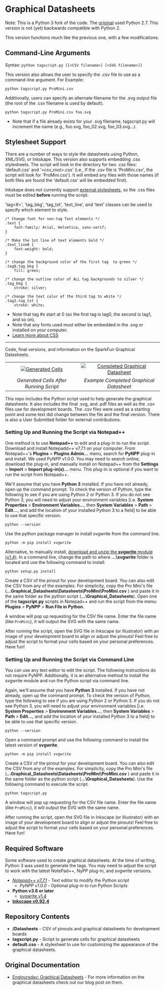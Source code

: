 Graphical Datasheets
========================================
Note: This is a Python 3 fork of the code. The
[original](https://github.com/sparkfun/Graphical_Datasheets) used Python 2.7.
This version is not (yet) backwards compatible with Python 2.

This version functions much like the previous one, with a few modifications:

Command-Line Arguments
----------------------

Syntax: `python tagscript.py [[<CSV filename>] [<SVG filename>]]`

This version also allows the user to specify the .csv file to use as a
command-line argument. For Example:

    python tagscript.py ProMini.csv

Additionally, users can specify an alternate filename for the .svg output file
(the root of the .csv filename is used by default).

    python tagscript.py ProMini.csv foo.svg

* Note that if a file already exists for your .svg filename, tagscript.py will
  increment the name (e.g., foo.svg, foo_02.svg, foo_03.svg...).

Stylesheet Support
------------------

There are a number of ways to style the datasheets using Python, XML/SVG, or
Inkskape. This version also supports embedding .css stylesheets. The script
will look in the directory for two .css files: &apos;default.css&apos; and
&apos;&lt;csv_root&gt;.css&apos; (i.e., If the .csv file is
&apos;ProMini.csv&apos;, the script will look for &apos;ProMini.css&apos;). It
will embed any files with those names (if both files are found the
'default.css' will be embedded first).

Inkskape does not currently support [external
stylesheets](https://wiki.inkscape.org/wiki/index.php/CSS_Support), so the
.css files must be edited **before** running the script.

&apos;tag&lt;#&gt;&apos;, &apos;tag_bkg&apos;, &apos;tag_txt&apos;,
&apos;text_line&apos;, and &apos;text&apos; classes can be used to specify
which element to style.

    /* Change font for non-tag Text elements */
    .text {
        font-family: Arial, Helvetica, sans-serif;
    }

    /* Make the 1st line of text elements bold */
    .text_line0 {
        font-weight: bold;
    }

    /* change the background color of the first tag  to green */
    .tag0.tag_bkg {
        fill: green;

    /* change the outline color of ALL tag backgrounds to silver */
    .tag_bkg {
        stroke: silver;

    /* change the text color of the third tag to white */
    .tag2.tag_txt {
        stroke: white;
* Note that tag #s start at 0 (so the first tag is tag0, the second is tag1,
  and so on).
* Note that any fonts used must either be embedded in the .svg or installed on
  your computer.
* [Learn more about CSS](https://www.w3schools.com/css/default.asp)

---

Code, final versions, and information on the SparkFun Graphical Datasheets.

<table class="table table-hover table-striped table-bordered">
  <tr align="center">
   <td><a href="https://cdn.sparkfun.com/assets/home_page_posts/1/9/4/7/ProMiniRaw.png"><img src="https://cdn.sparkfun.com/assets/home_page_posts/1/9/4/7/ProMiniRaw.png" alt="Generated Cells"></a></td>
   <td><a href="https://cdn.sparkfun.com/assets/home_page_posts/1/9/4/7/ProMini16MHzv1.png"><img src="https://cdn.sparkfun.com/assets/home_page_posts/1/9/4/7/ProMini16MHzv1.png" alt="Completed Graphical Datasheet"></a></td>
  </tr>
  <tr align="center">
   <td><i>Generated Cells After Running Script</i></td>
   <td><i>Example Completed Graphical Datasheet</i></td>
  </tr>
</table>

This repo includes the Python script used to help generate the graphical
datasheets.  It also includes the final .svg, and .pdf files as well as the
.csv files use for development boards.  The .csv files were used as a starting
point and some text did change between the file and the final version.  There
is also a User Submitted folder for external contributions.

### Setting Up and Running the Script via Notepad++

One method is to use **Notepad++** to edit and a plug-in to run the script.
Download and install Notepadd++ v7.7.1 on your computer. From Notepad++'s
**Plugins** > **Plugins Admin...** menu, search for **PyNPP** plug-in and
install. We used PyNPP v1.0.0. You may need to search online, download the
plug-in, and manually install on Notepad++ from the **Settings** > **Import** >
**Import plug-in(s)...** menu. This plug-in is optional if you want to run the
script from Notepad++.

We'll assume that you have **Python 3** installed. If you have not already,
open up the command prompt. To check the version of Python, type the following
to see if you are using Python 2 or Python 3. If you do not see Python 3, you
will need to adjust your environment variables [i.e. **System Properties** >
**Environment Variables...**, then **System Variables** > **Path** >
**Edit...**, and add the location of your installed Python 3 to a field] to be
able to use that specific version.

    python --version

Use the python package manager to install svgwrite from the command line.

    python -m pip install svgwrite


Alternative, to manually install, [download and unzip the **svgwrite** module
(v1.4)](https://pypi.python.org/pypi/svgwrite/). In a command line, change the
path to where **...\svgwrite** folder is located and use the following command
to install.

    python setup.py install

Create a CSV of the pinout for your development board. You can also edit the
CSV from any of the examples. For simplicity, copy the Pro Mini's file
(**...Graphical_Datasheets\Datasheets\ProMini\ProMini.csv** ) and paste it in
the same folder as the python script (**...\Graphical_Datasheets**). Open one
of the **tagscript.py** scripts in Notepad++ and run the script from the menu:
**Plugins** > **PyNPP** > **Run File in Python**. 

A window will pop up requesting for the CSV file name. Enter the file name
(like `ProMini`), it will output the SVG with the same name. 

After running the script, open the SVG file in Inkscape (or Illustrator) with
an image of your development board to align or adjust the pinouts! Feel free to
adjust the script to format your cells based on your personal preferences. Have
fun!

### Setting Up and Running the Script via Command Line

You can use any text editor to edit the script. The following instructions do
not require PyNPP. Additionally, it is an alternative method to install the
svgwrite module and run the Python script via command line.

Again, we'll assume that you have **Python 3** installed. If you have not
already, open up the command prompt. To check the version of Python, type the
following to see if you are using Python 2 or Python 3. If you do not see
Python 3, you will need to adjust your environment variables [i.e. **System
Properties** > **Environment Variables...**, then **System Variables** >
**Path** > **Edit...**, and add the location of your installed Python 3 to a
field] to be able to use that specific version.

    python --version

Open a command prompt and use the following command to install the latest
version of **svgwrite**.

    python -m pip install svgwrite
    
Create a CSV of the pinout for your development board. You can also edit the
CSV from any of the examples. For simplicity, copy the Pro Mini's file
(**...Graphical_Datasheets\Datasheets\ProMini\ProMini.csv** ) and paste it in
the same folder as the python script (**...\Graphical_Datasheets**). Use the
following command to execute the script.

    python tagscript.py

A window will pop up requesting for the CSV file name. Enter the file name
(like `ProMini`), it will output the SVG with the same name. 

After running the script, open the SVG file in Inkscape (or Illustrator) with
an image of your development board to align or adjust the pinouts! Feel free to
adjust the script to format your cells based on your personal preferences. Have
fun!

Required Software
-------------------

Some software used to create graphical datasheets. At the time of writing,
Python 3 was used to generate the tags. You may need to adjust the script to
work with the latest NotePad++, NyPP plug-in, and svgwrite versions.

* *[Notepad++ v7.7.1](https://notepad-plus-plus.org/downloads/v7.7.1/)* - Text
  editor to modify the Python script
  * *PyNPP v1.0.0* -  Optional plug-in to run Python Scripts
* **Python v3.6 or later**
  * [svgwrite v1.4](https://pypi.python.org/pypi/svgwrite/)
* **[Inkscape v0.92.4](https://inkscape.org/release/inkscape-0.92.4/)**

Repository Contents
-------------------

* **/Datasheets** - CSV of pinouts and graphical datasheets for development
  boards
* **tagscript.py** - Script to generate cells for graphical datasheets
* **default.css** - A stylesheet to use for customizing the appearance of the
  graphical datasheets.

Original Documentation
----------------------

* [Enginursday: Graphical Datasheets](https://www.sparkfun.com/news/1947) - For
  more information on the graphical datasheets check out our blog post on them.
